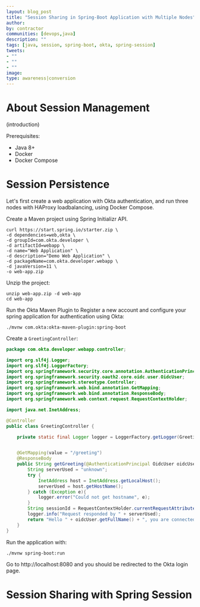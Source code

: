 ```yaml
---
layout: blog_post
title: "Session Sharing in Spring-Boot Application with Multiple Nodes"
author:
by: contractor
communities: [devops,java]
description: ""
tags: [java, session, spring-boot, okta, spring-session]
tweets:
- ""
- ""
- ""
image:
type: awareness|conversion
---
```


# About Session Management
(introduction)

Prerequisites:
- Java 8+
- Docker
- Docker Compose

# Session Persistence

Let's first create a web application with Okta authentication, and run three nodes with HAProxy loadbalancing, using Docker Compose.


Create a Maven project using Spring Initializr API.

```shell
curl https://start.spring.io/starter.zip \
-d dependencies=web,okta \
-d groupId=com.okta.developer \
-d artifactId=webapp \
-d name="Web Application" \
-d description="Demo Web Application" \
-d packageName=com.okta.developer.webapp \
-d javaVersion=11 \
-o web-app.zip
```

Unzip the project:
```shell
unzip web-app.zip -d web-app
cd web-app
```

Run the Okta Maven Plugin to Register a new account and configure your spring application for authentication using Okta:
```shell
./mvnw com.okta:okta-maven-plugin:spring-boot
```

Create a `GreetingController`:

```java
package com.okta.developer.webapp.controller;

import org.slf4j.Logger;
import org.slf4j.LoggerFactory;
import org.springframework.security.core.annotation.AuthenticationPrincipal;
import org.springframework.security.oauth2.core.oidc.user.OidcUser;
import org.springframework.stereotype.Controller;
import org.springframework.web.bind.annotation.GetMapping;
import org.springframework.web.bind.annotation.ResponseBody;
import org.springframework.web.context.request.RequestContextHolder;

import java.net.InetAddress;

@Controller
public class GreetingController {

    private static final Logger logger = LoggerFactory.getLogger(GreetingController.class);


    @GetMapping(value = "/greeting")
    @ResponseBody
    public String getGreeting(@AuthenticationPrincipal OidcUser oidcUser) {
        String serverUsed = "unknown";
        try {
            InetAddress host = InetAddress.getLocalHost();
            serverUsed = host.getHostName();
        } catch (Exception e){
            logger.error("Could not get hostname", e);
        }
        String sessionId = RequestContextHolder.currentRequestAttributes().getSessionId();
        logger.info("Request responded by " + serverUsed);
        return "Hello " + oidcUser.getFullName() + ", you are connected to " + serverUsed + ", with sessionId " + sessionId;
    }
}
```

Run the application with:

```shell
./mvnw spring-boot:run
```

Go to http://localhost:8080 and you should be redirected to the Okta login page.








# Session Sharing with Spring Session
